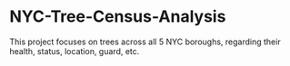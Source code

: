 # NYC-Tree-Census-Analysis
This project focuses on trees across all 5 NYC boroughs, regarding their health, status, location, guard, etc. 
